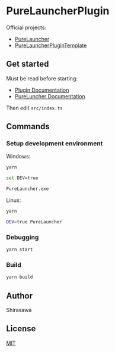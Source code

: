 # PureLauncherPlugin

Official projects:

- [PureLauncher](https://github.com/Apisium/PureLauncher)
- [PureLauncherPluginTemplate](https://github.com/Apisium/PureLauncherPluginTemplate)

## Get started

Must be read before starting:

- [Plugin Documentation](https://github.com/Apisium/PureLauncher/wiki/Plugins_Index)
- [PureLuncher Documentation](https://github.com/Apisium/PureLauncher/wiki)

Then edit `src/index.ts`

## Commands

### Setup development environment

Windows:

```bash
yarn

set DEV=true

PureLauncher.exe
```

Linux:

```bash
yarn

DEV=true PureLauncher
```

### Debugging

```bash
yarn start
```

### Build

```bash
yarn build
```

## Author

Shirasawa

## License

[MIT](./LICENSE)
